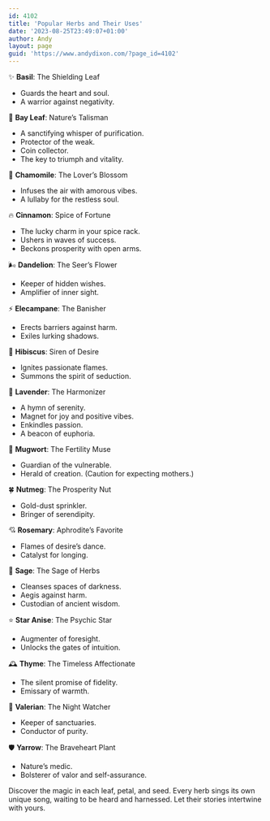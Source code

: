 ```yaml
---
id: 4102
title: 'Popular Herbs and Their Uses'
date: '2023-08-25T23:49:07+01:00'
author: Andy
layout: page
guid: 'https://www.andydixon.com/?page_id=4102'
---
```


✨ **Basil**: The Shielding Leaf

- Guards the heart and soul.
- A warrior against negativity.

🌿 **Bay Leaf**: Nature’s Talisman

- A sanctifying whisper of purification.
- Protector of the weak.
- Coin collector.
- The key to triumph and vitality.

🌼 **Chamomile**: The Lover’s Blossom

- Infuses the air with amorous vibes.
- A lullaby for the restless soul.

🔥 **Cinnamon**: Spice of Fortune

- The lucky charm in your spice rack.
- Ushers in waves of success.
- Beckons prosperity with open arms.

🌬 **Dandelion**: The Seer’s Flower

- Keeper of hidden wishes.
- Amplifier of inner sight.

⚡ **Elecampane**: The Banisher

- Erects barriers against harm.
- Exiles lurking shadows.

🌺 **Hibiscus**: Siren of Desire

- Ignites passionate flames.
- Summons the spirit of seduction.

💜 **Lavender**: The Harmonizer

- A hymn of serenity.
- Magnet for joy and positive vibes.
- Enkindles passion.
- A beacon of euphoria.

🌙 **Mugwort**: The Fertility Muse

- Guardian of the vulnerable.
- Herald of creation. (Caution for expecting mothers.)

🍀 **Nutmeg**: The Prosperity Nut

- Gold-dust sprinkler.
- Bringer of serendipity.

💘 **Rosemary**: Aphrodite’s Favorite

- Flames of desire’s dance.
- Catalyst for longing.

🍃 **Sage**: The Sage of Herbs

- Cleanses spaces of darkness.
- Aegis against harm.
- Custodian of ancient wisdom.

⭐ **Star Anise**: The Psychic Star

- Augmenter of foresight.
- Unlocks the gates of intuition.

🕰 **Thyme**: The Timeless Affectionate

- The silent promise of fidelity.
- Emissary of warmth.

🌌 **Valerian**: The Night Watcher

- Keeper of sanctuaries.
- Conductor of purity.

🛡 **Yarrow**: The Braveheart Plant

- Nature’s medic.
- Bolsterer of valor and self-assurance.

Discover the magic in each leaf, petal, and seed. Every herb sings its own unique song, waiting to be heard and harnessed. Let their stories intertwine with yours.